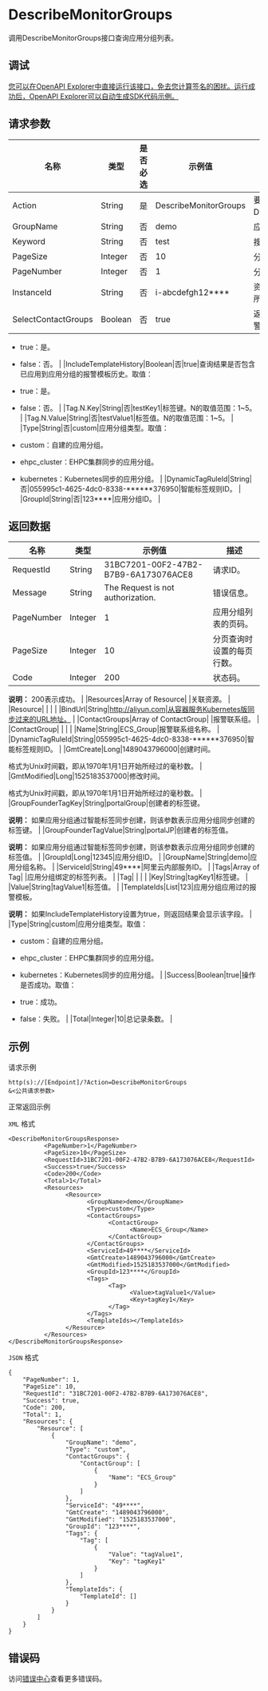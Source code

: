 # DescribeMonitorGroups

调用DescribeMonitorGroups接口查询应用分组列表。

## 调试

[您可以在OpenAPI Explorer中直接运行该接口，免去您计算签名的困扰。运行成功后，OpenAPI Explorer可以自动生成SDK代码示例。](https://api.aliyun.com/#product=Cms&api=DescribeMonitorGroups&type=RPC&version=2019-01-01)

## 请求参数

|名称|类型|是否必选|示例值|描述|
|--|--|----|---|--|
|Action|String|是|DescribeMonitorGroups|要执行的操作，取值：DescribeMonitorGroups。 |
|GroupName|String|否|demo|应用分组名称。 |
|Keyword|String|否|test|搜索关键字。 |
|PageSize|Integer|否|10|分页大小。默认值：10。 |
|PageNumber|Integer|否|1|分页页码。默认值：1。 |
|InstanceId|String|否|i-abcdefgh12\*\*\*\*|资源实例ID。查询指定实例所在的应用分组。 |
|SelectContactGroups|Boolean|否|true|返回结果中是否需要包含报警联系人组。取值：

 -   true：是。
-   false：否。 |
|IncludeTemplateHistory|Boolean|否|true|查询结果是否包含已应用到应用分组的报警模板历史。取值：

 -   true：是。
-   false：否。 |
|Tag.N.Key|String|否|testKey1|标签键。N的取值范围：1~5。 |
|Tag.N.Value|String|否|testValue1|标签值。N的取值范围：1~5。 |
|Type|String|否|custom|应用分组类型。取值：

 -   custom：自建的应用分组。
-   ehpc\_cluster：EHPC集群同步的应用分组。
-   kubernetes：Kubernetes同步的应用分组。 |
|DynamicTagRuleId|String|否|055995c1-4625-4dc0-8338-\*\*\*\*\*\*376950|智能标签规则ID。 |
|GroupId|String|否|123\*\*\*\*|应用分组ID。 |

## 返回数据

|名称|类型|示例值|描述|
|--|--|---|--|
|RequestId|String|31BC7201-00F2-47B2-B7B9-6A173076ACE8|请求ID。 |
|Message|String|The Request is not authorization.|错误信息。 |
|PageNumber|Integer|1|应用分组列表的页码。 |
|PageSize|Integer|10|分页查询时设置的每页行数。 |
|Code|Integer|200|状态码。

 **说明：** 200表示成功。 |
|Resources|Array of Resource| |关联资源。 |
|Resource| | | |
|BindUrl|String|http://aliyun.com|从容器服务Kubernetes版同步过来的URL地址。 |
|ContactGroups|Array of ContactGroup| |报警联系组。 |
|ContactGroup| | | |
|Name|String|ECS\_Group|报警联系组名称。 |
|DynamicTagRuleId|String|055995c1-4625-4dc0-8338-\*\*\*\*\*\*376950|智能标签规则ID。 |
|GmtCreate|Long|1489043796000|创建时间。

 格式为Unix时间戳，即从1970年1月1日开始所经过的毫秒数。 |
|GmtModified|Long|1525183537000|修改时间。

 格式为Unix时间戳，即从1970年1月1日开始所经过的毫秒数。 |
|GroupFounderTagKey|String|portalGroup|创建者的标签键。

 **说明：** 如果应用分组通过智能标签同步创建，则该参数表示应用分组同步创建的标签键。 |
|GroupFounderTagValue|String|portalJP|创建者的标签值。

 **说明：** 如果应用分组通过智能标签同步创建，则该参数表示应用分组同步创建的标签值。 |
|GroupId|Long|12345|应用分组ID。 |
|GroupName|String|demo|应用分组名称。 |
|ServiceId|String|49\*\*\*\*|阿里云内部服务ID。 |
|Tags|Array of Tag| |应用分组绑定的标签列表。 |
|Tag| | | |
|Key|String|tagKey1|标签键。 |
|Value|String|tagValue1|标签值。 |
|TemplateIds|List|123|应用分组应用过的报警模板。

 **说明：** 如果IncludeTemplateHistory设置为true，则返回结果会显示该字段。 |
|Type|String|custom|应用分组类型。取值：

 -   custom：自建的应用分组。
-   ehpc\_cluster：EHPC集群同步的应用分组。
-   kubernetes：Kubernetes同步的应用分组。 |
|Success|Boolean|true|操作是否成功。取值：

 -   true：成功。
-   false：失败。 |
|Total|Integer|10|总记录条数。 |

## 示例

请求示例

```
http(s)://[Endpoint]/?Action=DescribeMonitorGroups
&<公共请求参数>
```

正常返回示例

`XML` 格式

```
<DescribeMonitorGroupsResponse>
		  <PageNumber>1</PageNumber>
		  <PageSize>10</PageSize>
		  <RequestId>31BC7201-00F2-47B2-B7B9-6A173076ACE8</RequestId>
		  <Success>true</Success>
		  <Code>200</Code>
		  <Total>1</Total>
		  <Resources>
			    <Resource>
				      <GroupName>demo</GroupName>
				      <Type>custom</Type>
				      <ContactGroups>
					        <ContactGroup>
						          <Name>ECS_Group</Name>
					        </ContactGroup>
				      </ContactGroups>
				      <ServiceId>49****</ServiceId>
				      <GmtCreate>1489043796000</GmtCreate>
				      <GmtModified>1525183537000</GmtModified>
				      <GroupId>123****</GroupId>
				      <Tags>
					        <Tag>
						          <Value>tagValue1</Value>
						          <Key>tagKey1</Key>
					        </Tag>
				      </Tags>
				      <TemplateIds></TemplateIds>
			    </Resource>
		  </Resources>
</DescribeMonitorGroupsResponse>
```

`JSON` 格式

```
{
    "PageNumber": 1,
    "PageSize": 10,
    "RequestId": "31BC7201-00F2-47B2-B7B9-6A173076ACE8",
    "Success": true,
    "Code": 200,
    "Total": 1,
    "Resources": {
        "Resource": [
            {
                "GroupName": "demo",
                "Type": "custom",
                "ContactGroups": {
                    "ContactGroup": [
                        {
                            "Name": "ECS_Group"
                        }
                    ]
                },
                "ServiceId": "49****",
                "GmtCreate": "1489043796000",
                "GmtModified": "1525183537000",
                "GroupId": "123****",
                "Tags": {
					"Tag": [
						{
							"Value": "tagValue1",
							"Key": "tagKey1"
						}
					]
				},
                "TemplateIds": {
					"TemplateId": []
				}
            }
        ]
    }
}
```

## 错误码

访问[错误中心](https://error-center.alibabacloud.com/status/product/Cms)查看更多错误码。

